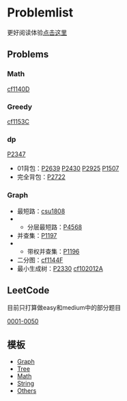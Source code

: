 # Problemlist

更好阅读体验[点击这里](https://monkeyoliver.github.io/Problemlist/)

## Problems

### Math

[cf1140D](Problems/codeforces/1140D.md)

### Greedy

[cf1153C](Problems/codeforces/1153C.md)

### dp

[P2347](Problems/luogu/P2347.md)

- 01背包：[P2639](Problems/luogu/P2639.md) [P2430](Problems/luogu/P2430.md) [P2925](Problems/luogu/P2925.md) [P1507](Problems/luogu/P1507.md)
- 完全背包：[P2722](Problems/luogu/P2722.md)

### Graph

- 最短路：[csu1808](Problems/others/csu1808.md)
- - 分层最短路：[P4568](Problems/luogu/P4568.md)
- 并查集：[P1197](Problems/luogu/P1197.md)
- - 带权并查集：[P1196](Problems/luogu/P1196.md)
- 二分图：[cf1144F](Problems/codeforces/1144F.md)
- 最小生成树：[P2330](Problems/luogu/P2330.md) [cf102012A](Problems/codeforces/102012A.md)

## LeetCode

目前只打算做easy和medium中的部分题目

[0001-0050](LeetCode/leetcode0001-0050.md)

## 模板

- [Graph](%/Graph.md)
- [Tree](%/Tree.md)
- [Math](%/Math.md)
- [String](%/String.md)
- [Others](%/Others.md)